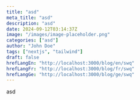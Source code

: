 ```yaml
---
title: "asd"
meta_title: "asd"
description: "asd"
date: 2024-09-12T03:14:37Z
image: "/images/image-placeholder.png"
categories: ["asd"]
author: "John Doe"
tags: ["nextjs", "tailwind"]
draft: false
hrefLangEn: "http://localhost:3000/blog/en/swq"
hrefLangFr: "http://localhost:3000/blog/fr/swq"
hrefLangGe: "http://localhost:3000/blog/ge/swq"
---
```


asd